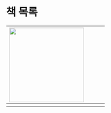 # 책 목록

|<img src="https://github.com/minseo2000/deeplearningStudy/assets/59526414/7d77a240-c89f-49e4-a0dd-faa963aa4ce8" width="200">|||  |
|--|--|--|--|
||||  |
